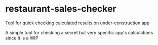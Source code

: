 # restaurant-sales-checker
Tool for quick checking calculated results on under-construction app 

A simple tool for checking a secret but very specific app's calculations since it is a WIP

